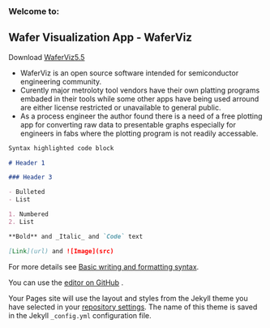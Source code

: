### Welcome to:
## Wafer Visualization App - WaferViz

Download [WaferViz5.5](https://github.com/lihou0427/hot-ice/blob/main/WaferViz_5.5.exe)


- WaferViz is an open source software intended for semiconductor engineering community.
- Curently major metroloty tool vendors have their own platting programs embaded in their tools while some other apps have being used arround are either license restricted or unavailable to general public.
- As a process engineer the author found there is a need of a free plotting app for converting raw data to presentable graphs especially for engineers in fabs where the plotting program is not readily accessable. 


```markdown
Syntax highlighted code block

# Header 1

### Header 3

- Bulleted
- List

1. Numbered
2. List

**Bold** and _Italic_ and `Code` text

[Link](url) and ![Image](src)
```


For more details see [Basic writing and formatting syntax](https://docs.github.com/en/github/writing-on-github/getting-started-with-writing-and-formatting-on-github/basic-writing-and-formatting-syntax).


You can use the [editor on GitHub](https://github.com/lihou0427/hot-ice/edit/gh-pages/index.md) .


Your Pages site will use the layout and styles from the Jekyll theme you have selected in your [repository settings](https://github.com/lihou0427/hot-ice/settings/pages). The name of this theme is saved in the Jekyll `_config.yml` configuration file.









